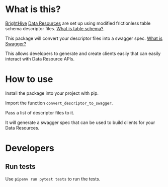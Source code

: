 # What is this?
[BrightHive](https://brighthive.io/) [Data Resources](https://github.com/brighthive/data-resource-api) are set up using modified frictionless table schema descriptor files. [What is table schema?](https://frictionlessdata.io/specs/table-schema/).

This package will convert your descriptor files into a swagger spec. [What is Swagger?](https://swagger.io/docs/specification/about/)

This allows developers to generate and create clients easily that can easily interact with Data Resource APIs.

# How to use
Install the package into your project with pip.

Import the function `convert_descriptor_to_swagger`.

Pass a list of descriptor files to it.

It will generate a swagger spec that can be used to build clients for your Data Resources.

# Developers
## Run tests
Use `pipenv run pytest tests` to run the tests.
